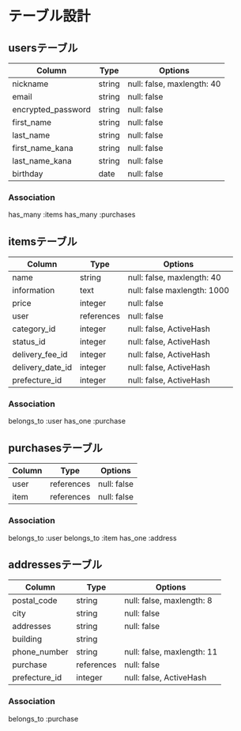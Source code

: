 # テーブル設計

## usersテーブル

| Column             | Type   | Options     |
| --------           | ------ | ----------- |
| nickname           | string | null: false, maxlength: 40 |
| email              | string | null: false |
| encrypted_password | string | null: false |
| first_name         | string | null: false |
| last_name          | string | null: false |
| first_name_kana    | string | null: false |
| last_name_kana     | string | null: false |
| birthday           | date   | null: false |

### Association

has_many :items
has_many :purchases


## itemsテーブル

| Column            | Type       | Options     |
| --------          | ------     | ----------- |
| name              | string     | null: false, maxlength: 40 |
| information       | text       | null: false  maxlength: 1000 |
| price             | integer    | null: false |
| user              | references | null: false |
| category_id       | integer    | null: false, ActiveHash  |
| status_id         | integer    | null: false, ActiveHash  |
| delivery_fee_id   | integer    | null: false, ActiveHash  |
| delivery_date_id  | integer    | null: false, ActiveHash  |
| prefecture_id     | integer    | null: false, ActiveHash  |

### Association

belongs_to :user
has_one    :purchase

## purchasesテーブル

| Column            | Type       | Options     |
| --------          | ------     | ----------- |
| user              | references | null: false |
| item              | references | null: false |


### Association

belongs_to :user
belongs_to :item
has_one :address


## addressesテーブル

| Column            | Type       | Options     |
| ----------        | -------    | ----------- |
| postal_code       | string     | null: false, maxlength: 8 |
| city              | string     | null: false |
| addresses         | string     | null: false |
| building          | string     |             |
| phone_number      | string     | null: false, maxlength: 11 |
| purchase          | references | null: false |
| prefecture_id     | integer    | null: false, ActiveHash |

### Association

belongs_to :purchase
